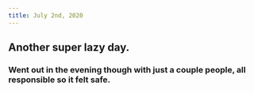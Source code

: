 ```yaml
---
title: July 2nd, 2020
---
```


## Another super lazy day. 
### Went out in the evening though with just a couple people, all responsible so it felt safe. 
